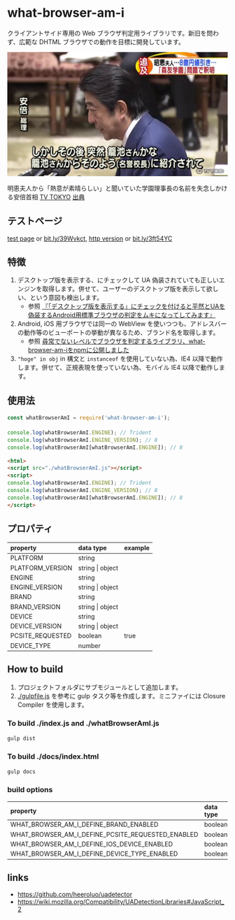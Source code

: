 # what-browser-am-i

クライアントサイド専用の Web ブラウザ判定用ライブラリです。新旧を問わず、広範な DHTML ブラウザでの動作を目標に開発しています。

![明恵夫人から「熱意が素晴らしい」と聞いていた学園理事長の名前を失念しかける安倍首相](maybe-kagoike.jpg "籠池さんかな？")

明恵夫人から「熱意が素晴らしい」と聞いていた学園理事長の名前を失念しかける安倍首相 [TV TOKYO](https://www.tv-tokyo.co.jp/genre_biz/) [出典](https://twitter.com/jucnag/status/842259402321145856)

## テストページ

[test page](https://itozyun.github.io/what-browser-am-i/) or [bit.ly/39Wvkct](https://bit.ly/39Wvkct), 
[http version](http://my-http-proxy-856.appspot.com/itozyun.github.io/what-browser-am-i/) or [bit.ly/3ft54YC](http://bit.ly/3ft54YC)

## 特徴

1. デスクトップ版を表示する、にチェックして UA 偽装されていても正しいエンジンを取得します。併せて、ユーザーのデスクトップ版を表示して欲しい、という意図も検出します。
    * 参照 [『「デスクトップ版を表示する」にチェックを付けると平然とUAを偽装するAndroid用標準ブラウザの判定をムキになってしてみます』](//outcloud.blogspot.com/2017/10/uaDetector.html)
2. Android, iOS 用ブラウザでは同一の WebView を使いつつも、アドレスバーの動作等のビューポートの挙動が異なるため、ブランド名を取得します。
    * 参照 [尋常でないレベルでブラウザを判定するライブラリ、what-browser-am-iをnpmに公開しました](//outcloud.blogspot.com/2020/08/what-browser-am-i.html)
3. `"hoge" in obj` in 構文と `instanceof` を使用していない為、IE4 以降で動作します。併せて、正規表現を使っていない為、モバイル IE4 以降で動作します。 

## 使用法

~~~js
const whatBrowserAmI = require('what-browser-am-i');

console.log(whatBrowserAmI.ENGINE); // Trident
console.log(whatBrowserAmI.ENGINE_VERSION); // 8
console.log(whatBrowserAmI[whatBrowserAmI.ENGINE]); // 8
~~~

~~~html
<html>
<script src="./whatBrowserAmI.js"></script>
<script>
console.log(whatBrowserAmI.ENGINE); // Trident
console.log(whatBrowserAmI.ENGINE_VERSION); // 8
console.log(whatBrowserAmI[whatBrowserAmI.ENGINE]); // 8
</script>
~~~

## プロパティ

| property         | data type        | example       |
|:-----------------|:-----------------|:--------------|
| PLATFORM         | string           |               |
| PLATFORM_VERSION | string \| object |               |
| ENGINE           | string           |               |
| ENGINE_VERSION   | string \| object |               |
| BRAND            | string           |               |
| BRAND_VERSION    | string \| object |               |
| DEVICE           | string           |               |
| DEVICE_VERSION   | string \| object |               |
| PCSITE_REQUESTED | boolean          | true          |
| DEVICE_TYPE      | number           |               |

## How to build

1. プロジェクトフォルダにサブモジュールとして追加します。
2. [./gulpfile.js](./gulpfile.js) を参考に gulp タスク等を作成します。ミニファイには Closure Compiler を使用します。

### To build ./index.js and ./whatBrowserAmI.js

~~~bat
gulp dist
~~~

### To build ./docs/index.html

~~~bat
gulp docs
~~~


### build options 

| property                                          | data type | default value |
|:--------------------------------------------------|:----------|:--------------|
| WHAT_BROWSER_AM_I_DEFINE_BRAND_ENABLED            | boolean   | true          |
| WHAT_BROWSER_AM_I_DEFINE_PCSITE_REQUESTED_ENABLED | boolean   | true          |
| WHAT_BROWSER_AM_I_DEFINE_IOS_DEVICE_ENABLED       | boolean   | true          |
| WHAT_BROWSER_AM_I_DEFINE_DEVICE_TYPE_ENABLED      | boolean   | true          |

## links

* https://github.com/heeroluo/uadetector
* https://wiki.mozilla.org/Compatibility/UADetectionLibraries#JavaScript_2